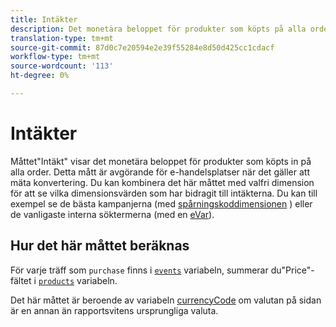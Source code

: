 ```yaml
---
title: Intäkter
description: Det monetära beloppet för produkter som köpts på alla order.
translation-type: tm+mt
source-git-commit: 87d0c7e20594e2e39f55284e8d50d425cc1cdacf
workflow-type: tm+mt
source-wordcount: '113'
ht-degree: 0%

---
```



# Intäkter

Måttet&quot;Intäkt&quot; visar det monetära beloppet för produkter som köpts in på alla order. Detta mått är avgörande för e-handelsplatser när det gäller att mäta konvertering. Du kan kombinera det här måttet med valfri dimension för att se vilka dimensionsvärden som har bidragit till intäkterna. Du kan till exempel se de bästa kampanjerna (med [spårningskoddimensionen](../dimensions/tracking-code.md) ) eller de vanligaste interna söktermerna (med en [eVar](../dimensions/evar.md)).

## Hur det här måttet beräknas

För varje träff som `purchase` finns i [`events`](/help/implement/vars/page-vars/events/event-purchase.md) variabeln, summerar du&quot;Price&quot;-fältet i [`products`](/help/implement/vars/page-vars/products.md) variabeln.

Det här måttet är beroende av variabeln [currencyCode](/help/implement/vars/config-vars/currencycode.md) om valutan på sidan är en annan än rapportsvitens ursprungliga valuta.
